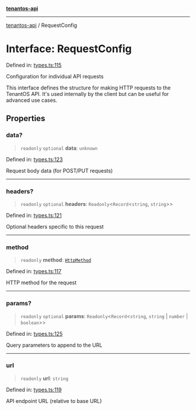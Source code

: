 [**tenantos-api**](../README.md)

***

[tenantos-api](../globals.md) / RequestConfig

# Interface: RequestConfig

Defined in: [types.ts:115](https://github.com/shadmanZero/tenantos-api/blob/5456fdea44f46a63455944d4982f5327cbeb3156/src/types.ts#L115)

Configuration for individual API requests

This interface defines the structure for making HTTP requests to the TenantOS API.
It's used internally by the client but can be useful for advanced use cases.

## Properties

### data?

> `readonly` `optional` **data**: `unknown`

Defined in: [types.ts:123](https://github.com/shadmanZero/tenantos-api/blob/5456fdea44f46a63455944d4982f5327cbeb3156/src/types.ts#L123)

Request body data (for POST/PUT requests)

***

### headers?

> `readonly` `optional` **headers**: `Readonly`\<`Record`\<`string`, `string`\>\>

Defined in: [types.ts:121](https://github.com/shadmanZero/tenantos-api/blob/5456fdea44f46a63455944d4982f5327cbeb3156/src/types.ts#L121)

Optional headers specific to this request

***

### method

> `readonly` **method**: [`HttpMethod`](../type-aliases/HttpMethod.md)

Defined in: [types.ts:117](https://github.com/shadmanZero/tenantos-api/blob/5456fdea44f46a63455944d4982f5327cbeb3156/src/types.ts#L117)

HTTP method for the request

***

### params?

> `readonly` `optional` **params**: `Readonly`\<`Record`\<`string`, `string` \| `number` \| `boolean`\>\>

Defined in: [types.ts:125](https://github.com/shadmanZero/tenantos-api/blob/5456fdea44f46a63455944d4982f5327cbeb3156/src/types.ts#L125)

Query parameters to append to the URL

***

### url

> `readonly` **url**: `string`

Defined in: [types.ts:119](https://github.com/shadmanZero/tenantos-api/blob/5456fdea44f46a63455944d4982f5327cbeb3156/src/types.ts#L119)

API endpoint URL (relative to base URL)
